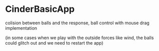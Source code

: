 # CinderBasicApp
colision between balls and the response, ball control with mouse drag implementation

(in some cases when we play with the outside forces like wind, the balls could glitch out and we need to restart the app)
